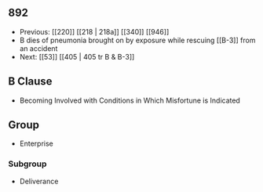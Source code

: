 ## 892
- Previous: [[220]] [[218 | 218a]] [[340]] [[946]] 
- B dies of pneumonia brought on by exposure while rescuing [[B-3]] from an accident
- Next: [[53]] [[405 | 405 tr B &amp; B-3]] 

## B Clause
- Becoming Involved with Conditions in Which Misfortune is Indicated

## Group
- Enterprise

### Subgroup
- Deliverance

